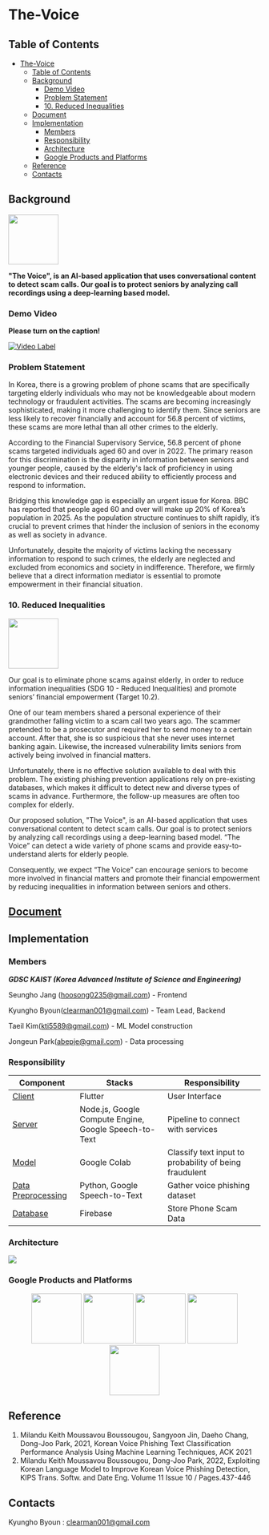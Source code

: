 # The-Voice

## Table of Contents

-   [The-Voice](#the-voice)
    -   [Table of Contents](#table-of-contents)
    -   [Background](#background)
        -   [Demo Video](#demo-video)
        -   [Problem Statement](#problem-statement)
        -   [10. Reduced Inequalities](#10---reduced-inequalities)
    -   [Document](#document)
    -   [Implementation](#implementation)
        -   [Members](#members)
        -   [Responsibility](#responsibility)
        -   [Architecture](#architecture)
        -   [Google Products and Platforms](#google-products-and-platforms)
    -   [Reference](#reference)
    -   [Contacts](#contacts)

## Background

<img src="https://user-images.githubusercontent.com/60650372/230013718-8def5c1c-1ec2-4806-aa74-b2884b9e161b.png" height="100px" width="100px">

**"The Voice", is an AI-based application that uses conversational content to detect scam calls. Our goal is to protect seniors by analyzing call recordings using a deep-learning based model.**

### Demo Video

**Please turn on the caption!**

[![Video Label](https://img.youtube.com/vi/gxOZfgLVO70/0.jpg)](https://youtu.be/gxOZfgLVO70)

### Problem Statement

In Korea, there is a growing problem of phone scams that are specifically targeting elderly individuals who may not be knowledgeable about modern technology or fraudulent activities. The scams are becoming increasingly sophisticated, making it more challenging to identify them. Since seniors are less likely to recover financially and account for 56.8 percent of victims, these scams are more lethal than all other crimes to the elderly.

According to the Financial Supervisory Service, 56.8 percent of phone scams targeted individuals aged 60 and over in 2022. The primary reason for this discrimination is the disparity in information between seniors and younger people, caused by the elderly's lack of proficiency in using electronic devices and their reduced ability to efficiently process and respond to information.

Bridging this knowledge gap is especially an urgent issue for Korea. BBC has reported that people aged 60 and over will make up 20% of Korea’s population in 2025. As the population structure continues to shift rapidly, it’s crucial to prevent crimes that hinder the inclusion of seniors in the economy as well as society in advance.

Unfortunately, despite the majority of victims lacking the necessary information to respond to such crimes, the elderly are neglected and excluded from economics and society in indifference. Therefore, we firmly believe that a direct information mediator is essential to promote empowerment in their financial situation.

### 10. Reduced Inequalities

<img src="https://user-images.githubusercontent.com/60650372/230013727-0c381cb7-9cb0-4e2a-b700-fed6ae809ab1.png" height="100px" width="100px">

Our goal is to eliminate phone scams against elderly, in order to reduce information inequalities (SDG 10 - Reduced Inequalities) and promote seniors’ financial empowerment (Target 10.2).

One of our team members shared a personal experience of their grandmother falling victim to a scam call two years ago. The scammer pretended to be a prosecutor and required her to send money to a certain account. After that, she is so suspicious that she never uses internet banking again. Likewise, the increased vulnerability limits seniors from actively being involved in financial matters.

Unfortunately, there is no effective solution available to deal with this problem. The existing phishing prevention applications rely on pre-existing databases, which makes it difficult to detect new and diverse types of scams in advance. Furthermore, the follow-up measures are often too complex for elderly.

Our proposed solution, "The Voice", is an AI-based application that uses conversational content to detect scam calls. Our goal is to protect seniors by analyzing call recordings using a deep-learning based model. “The Voice” can detect a wide variety of phone scams and provide easy-to-understand alerts for elderly people.

Consequently, we expect “The Voice” can encourage seniors to become more involved in financial matters and promote their financial empowerment by reducing inequalities in information between seniors and others.

## [Document](https://abrasive-shift-c8c.notion.site/The-Voice-2ba7dc9ab10a48dfaa9eed7f4a63228b)

## Implementation

### Members

**_GDSC KAIST (Korea Advanced Institute of Science and Engineering)_**

Seungho Jang (hoosong0235@gmail.com) - Frontend

Kyungho Byoun(clearman001@gmail.com) - Team Lead, Backend

Taeil Kim(kti5589@gmail.com) - ML Model construction

Jongeun Park(abepje@gmail.com) - Data processing

### Responsibility

| Component | Stacks | Responsibility |
| --- | --- | --- |
| [Client](https://github.com/KAIST-Google-Solution-Challenge/frontend) | Flutter | User Interface |
| [Server](https://github.com/KAIST-Google-Solution-Challenge/backend) | Node.js, Google Compute Engine, Google Speech-to-Text | Pipeline to connect with services |
| [Model](https://github.com/KAIST-Google-Solution-Challenge/conversation_model) | Google Colab | Classify text input to probability of being fraudulent |
| [Data Preprocessing](https://github.com/KAIST-Google-Solution-Challenge/data_preprocess) | Python, Google Speech-to-Text | Gather voice phishing dataset |
| [Database]() | Firebase | Store Phone Scam Data |

### Architecture

<img src="https://user-images.githubusercontent.com/60650372/230013748-c7162e45-dda5-4b3a-8363-ba072e7c636c.png">

### Google Products and Platforms

<p align="middle">
  <img src="https://user-images.githubusercontent.com/60650372/230013769-e601b476-acb8-47bc-9c4e-4199f72df8f4.png" height="100px" width="100px">
  <img src="https://user-images.githubusercontent.com/60650372/230013809-0b02efe6-60d2-41c2-9c88-032522e7da11.png" height="100px" width="100px"> 
  <img src="https://user-images.githubusercontent.com/60650372/230013785-76542b81-b568-4f1c-82f6-d7e4cf01c221.png" height="100px" width="100px">
  <img src="https://user-images.githubusercontent.com/60650372/230013820-79f27a46-c874-4759-8634-156069be68f2.png" height="100px" width="100px">
  <img src="https://user-images.githubusercontent.com/60650372/230014161-5424f544-6e25-4ad2-8ea9-f2e9203a4782.png" heigµht="100px" width="100px">
</p>

## Reference

1. Milandu Keith Moussavou Boussougou, Sangyoon Jin, Daeho Chang, Dong-Joo Park, 2021, Korean Voice Phishing Text Classification Performance Analysis Using Machine Learning Techniques, ACK 2021
2. Milandu Keith Moussavou Boussougou, Dong-Joo Park, 2022, Exploiting Korean Language Model to Improve Korean Voice Phishing Detection, KIPS Trans. Softw. and Date Eng. Volume 11 Issue 10 / Pages.437-446

## Contacts

Kyungho Byoun : clearman001@gmail.com
